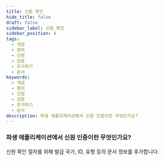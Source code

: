```yaml
---
title: 신원 확인
hide_title: false
draft: false
sidebar_label: 신원 확인
sidebar_position: 4
tags:
  - 개념
  - 용어
  - 신원
  - 검증
  - 추가하기
  - 문서
keywords:
  - 개념
  - 용어
  - 신원
  - 검증
  - 추가하기
  - 문서
description: 파생 애플리케이션에서 신원 인증이란 무엇인가요?
---
```


### 파생 애플리케이션에서 신원 인증이란 무엇인가요?

신원 확인 절차를 위해 발급 국가, ID, 유형 등의 문서 정보를 추가합니다.
